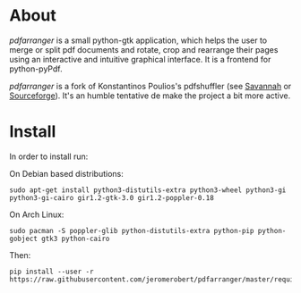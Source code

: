 # About

*pdfarranger* is a small python-gtk application, which helps the user to merge
or split pdf documents and rotate, crop and rearrange their pages using an
interactive and intuitive graphical interface. It is a frontend for
python-pyPdf.

*pdfarranger* is a fork of Konstantinos Poulios's pdfshuffler
(see [Savannah](https://savannah.nongnu.org/projects/pdfshuffler) or
[Sourceforge](http://sourceforge.net/projects/pdfshuffler)).
It's an humble tentative de make the project a bit more active.


# Install

In order to install run:

On Debian based distributions:

```
sudo apt-get install python3-distutils-extra python3-wheel python3-gi python3-gi-cairo gir1.2-gtk-3.0 gir1.2-poppler-0.18
```

On Arch Linux:

```
sudo pacman -S poppler-glib python-distutils-extra python-pip python-gobject gtk3 python-cairo
```

Then:

```
pip install --user -r https://raw.githubusercontent.com/jeromerobert/pdfarranger/master/requirements.txt
```

